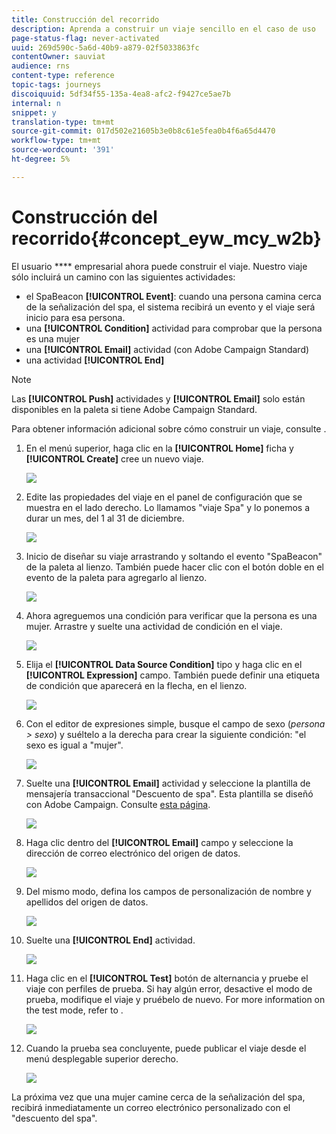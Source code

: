 ```yaml
---
title: Construcción del recorrido
description: Aprenda a construir un viaje sencillo en el caso de uso
page-status-flag: never-activated
uuid: 269d590c-5a6d-40b9-a879-02f5033863fc
contentOwner: sauviat
audience: rns
content-type: reference
topic-tags: journeys
discoiquuid: 5df34f55-135a-4ea8-afc2-f9427ce5ae7b
internal: n
snippet: y
translation-type: tm+mt
source-git-commit: 017d502e21605b3e0b8c61e5fea0b4f6a65d4470
workflow-type: tm+mt
source-wordcount: '391'
ht-degree: 5%

---
```



# Construcción del recorrido{#concept_eyw_mcy_w2b}

El usuario **** empresarial ahora puede construir el viaje. Nuestro viaje sólo incluirá un camino con las siguientes actividades:

* el SpaBeacon **[!UICONTROL Event]**: cuando una persona camina cerca de la señalización del spa, el sistema recibirá un evento y el viaje será inicio para esa persona.
* una **[!UICONTROL Condition]** actividad para comprobar que la persona es una mujer
* una **[!UICONTROL Email]** actividad (con Adobe Campaign Standard)
* una actividad **[!UICONTROL End]**

>[!NOTE]
>
>Las **[!UICONTROL Push]** actividades y **[!UICONTROL Email]** solo están disponibles en la paleta si tiene Adobe Campaign Standard.

Para obtener información adicional sobre cómo construir un viaje, consulte [](../building-journeys/journey.md).

1. En el menú superior, haga clic en la **[!UICONTROL Home]** ficha y **[!UICONTROL Create]** cree un nuevo viaje.

   ![](../assets/journey31.png)

1. Edite las propiedades del viaje en el panel de configuración que se muestra en el lado derecho. Lo llamamos &quot;viaje Spa&quot; y lo ponemos a durar un mes, del 1 al 31 de diciembre.

   ![](../assets/journeyuc1_8.png)

1. Inicio de diseñar su viaje arrastrando y soltando el evento &quot;SpaBeacon&quot; de la paleta al lienzo. También puede hacer clic con el botón doble en el evento de la paleta para agregarlo al lienzo.

   ![](../assets/journeyuc1_9.png)

1. Ahora agreguemos una condición para verificar que la persona es una mujer. Arrastre y suelte una actividad de condición en el viaje.

   ![](../assets/journeyuc1_10.png)

1. Elija el **[!UICONTROL Data Source Condition]** tipo y haga clic en el **[!UICONTROL Expression]** campo. También puede definir una etiqueta de condición que aparecerá en la flecha, en el lienzo.

   ![](../assets/journeyuc1_11.png)

1. Con el editor de expresiones simple, busque el campo de sexo (_persona > sexo_) y suéltelo a la derecha para crear la siguiente condición: &quot;el sexo es igual a &quot;mujer&quot;.

   ![](../assets/journeyuc1_12.png)

1. Suelte una **[!UICONTROL Email]** actividad y seleccione la plantilla de mensajería transaccional &quot;Descuento de spa&quot;. Esta plantilla se diseñó con Adobe Campaign. Consulte [esta página](https://docs.adobe.com/content/help/es-ES/campaign-standard/using/communication-channels/transactional-messaging/about-transactional-messaging.translate.html).

   ![](../assets/journeyuc1_13.png)

1. Haga clic dentro del **[!UICONTROL Email]** campo y seleccione la dirección de correo electrónico del origen de datos.

   ![](../assets/journeyuc1_14.png)

1. Del mismo modo, defina los campos de personalización de nombre y apellidos del origen de datos.

   ![](../assets/journeyuc1_15.png)

1. Suelte una **[!UICONTROL End]** actividad.

   ![](../assets/journeyuc1_17.png)

1. Haga clic en el **[!UICONTROL Test]** botón de alternancia y pruebe el viaje con perfiles de prueba. Si hay algún error, desactive el modo de prueba, modifique el viaje y pruébelo de nuevo. For more information on the test mode, refer to [](../building-journeys/testing-the-journey.md).

   ![](../assets/journeyuc1_18bis.png)

1. Cuando la prueba sea concluyente, puede publicar el viaje desde el menú desplegable superior derecho.

   ![](../assets/journeyuc1_18.png)

La próxima vez que una mujer camine cerca de la señalización del spa, recibirá inmediatamente un correo electrónico personalizado con el &quot;descuento del spa&quot;.
